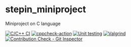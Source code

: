 # stepin_miniproject
Miniproject on C language

[![C/C++ CI](https://github.com/Himanshu257170/stepin_miniproject/actions/workflows/c-build.yml/badge.svg)](https://github.com/Himanshu257170/stepin_miniproject/actions/workflows/c-build.yml)
[![cppcheck-action](https://github.com/Himanshu257170/stepin_miniproject/actions/workflows/cppcheck.yml/badge.svg)](https://github.com/Himanshu257170/stepin_miniproject/actions/workflows/cppcheck.yml)
[![Unit testing](https://github.com/Himanshu257170/stepin_miniproject/actions/workflows/unit_test.yml/badge.svg)](https://github.com/Himanshu257170/stepin_miniproject/actions/workflows/unit_test.yml)
[![Valgrind](https://github.com/Himanshu257170/stepin_miniproject/actions/workflows/Valgrind.yml/badge.svg)](https://github.com/Himanshu257170/stepin_miniproject/actions/workflows/Valgrind.yml)
[![Contribution Check - Git Inspector](https://github.com/Himanshu257170/stepin_miniproject/actions/workflows/git-inspector.yml/badge.svg)](https://github.com/Himanshu257170/stepin_miniproject/actions/workflows/git-inspector.yml)
